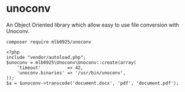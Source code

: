 # unoconv
An Object Oriented library which allow easy to use file conversion with Unoconv.
```
composer require mlb0925/unoconv
```
```
<?php
include "vendor/autoload.php";
$unoconv = mlb0925\Unoconv\Unoconv::create(array(
    'timeout'          => 42,
    'unoconv.binaries' => '/usr/bin/unoconv',
));
$a = $unoconv->transcode('document.docx', 'pdf', 'document.pdf');
```
